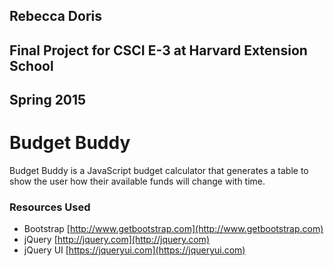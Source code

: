 ## Rebecca Doris
## Final Project for CSCI E-3 at Harvard Extension School
## Spring 2015

# Budget Buddy

Budget Buddy is a JavaScript budget calculator that generates a table to show the user how their available funds will change with time.  

### Resources Used
* Bootstrap [http://www.getbootstrap.com](http://www.getbootstrap.com)
* jQuery [http://jquery.com](http://jquery.com)
* jQuery UI [https://jqueryui.com](https://jqueryui.com)